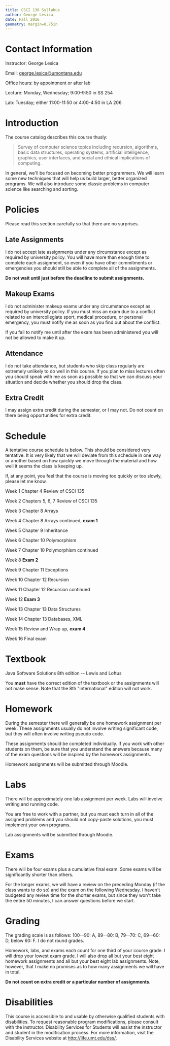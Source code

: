 ```yaml
---
title: CSCI 136 Syllabus
author: George Lesica
date: Fall 2016
geometry: margin=0.75in
---
```


# Contact Information

Instructor: George Lesica

Email: george.lesica@umontana.edu

Office hours: by appointment or after lab

Lecture: Monday, Wednesday; 9:00-9:50 in SS 254

Lab: Tuesday; either 11:00-11:50 or 4:00-4:50 in LA 206

# Introduction

The course catalog describes this course thusly:

> Survey of computer science topics including recursion, algorithms, basic
> data structures, operating systems, artificial intelligence, graphics,
> user interfaces, and social and ethical implications of computing.

In general, we'll be focused on becoming better programmers. We will learn some
new techniques that will help us build larger, better organized programs. We
will also introduce some classic problems in computer science like searching
and sorting.

# Policies

Please read this section carefully so that there are no surprises.

## Late Assignments

I do not accept late assignments under any circumstance except as required by
university policy. You will have more than enough time to complete each
assignment, so even if you have other commitments or emergencies you should
still be able to complete all of the assignments.

**Do not wait until just before the deadline to submit assignments.**

## Makeup Exams

I do not administer makeup exams under any circumstance except as required by
university policy. If you must miss an exam due to a conflict related to an
intercollegiate sport, medical procedure, or personal emergency, you must
notify me as soon as you find out about the conflict.

If you fail to notify me until after the exam has been administered you will
not be allowed to make it up.

## Attendance

I do not take attendance, but students who skip class regularly are extremely
unlikely to do well in this course. If you plan to miss lectures often you
should speak with me as soon as possible so that we can discuss your situation
and decide whether you should drop the class.

## Extra Credit

I may assign extra credit during the semester, or I may not. Do not count on
there being opportunities for extra credit.

# Schedule

A tentative course schedule is below. This should be considered very tentative.
It is very likely that we will deviate from this schedule in one way or another
based on how quickly we move through the material and how well it seems the
class is keeping up.

If, at any point, you feel that the course is moving too quickly or too slowly,
please let me know.

Week 1 Chapter 4 Review of CSCI 135

Week 2 Chapters 5, 6, 7 Review of CSCI 135

Week 3 Chapter 8 Arrays

Week 4 Chapter 8 Arrays continued, **exam 1**

Week 5 Chapter 9 Inheritance

Week 6 Chapter 10 Polymorphism

Week 7 Chapter 10 Polymorphism continued

Week 8 **Exam 2**

Week 9 Chapter 11 Exceptions

Week 10 Chapter 12 Recursion

Week 11 Chapter 12 Recursion continued

Week 12 **Exam 3**

Week 13 Chapter 13 Data Structures

Week 14 Chapter 13 Databases, XML

Week 15 Review and Wrap up, **exam 4**

Week 16 Final exam

# Textbook

Java Software Solutions 8th edition -- Lewis and Loftus

You **must** have the correct edition of the textbook or the assignments will
not make sense. Note that the 8th "international" edition will not work.

# Homework

During the semester there will generally be one homework assignment per week.
These assignments usually do not involve writing significant code, but they
will often involve writing pseudo code.

These assignments should be completed individually. If you work with other
students on them, be sure that you understand the answers because many of the
exam questions will be inspired by the homework assignments.

Homework assignments will be submitted through Moodle.

# Labs

There will be approximately one lab assignment per week. Labs will involve
writing and running code.

You are free to work with a partner, but you must each turn in all of the
assigned problems and you should not copy-paste solutions, you must implement
your own programs.

Lab assignments will be submitted through Moodle.

# Exams

There will be four exams plus a cumulative final exam. Some exams will be
significantly shorter than others.

For the longer exams, we will have a review on the preceding Monday (if the
class wants to do so) and the exam on the following Wednesday. I haven't
budgeted any review time for the shorter exams, but since they won't take the
entire 50 minutes, I can answer questions before we start.

# Grading

The grading scale is as follows: 100--90: A, 89--80: B, 79--70: C, 69--60: D,
below 60: F. I do not round grades.

Homework, labs, and exams each count for one third of your course grade. I will
drop your lowest exam grade. I will also drop all but your best eight homework
assignments and all but your best eight lab assignments. Note, however, that
I make no promises as to how many assignments we will have in total.

**Do not count on extra credit or a particular number of assignments.**

# Disabilities

This course is accessible to and usable by otherwise qualified students with
disabilities. To request reasonable program modifications, please consult with
the instructor. Disability Services for Students will assist the instructor and
student in the modification process. For more information, visit the Disability
Services website at <http://life.umt.edu/dss/>.

